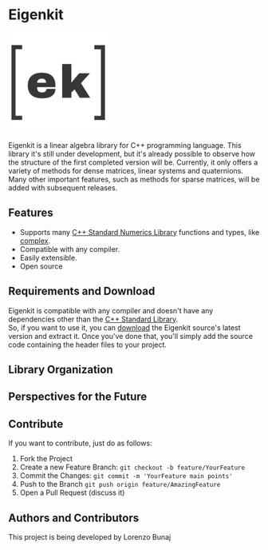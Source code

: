 # Eigenkit

<img src="https://github.com/lorenzobunaj/eigenkit/blob/main/eigenkit.svg" width="200" style="filter: grayscale(100%);"/>

Eigenkit is a linear algebra library for C++ programming language.
This library it's still under development, but it's already possible to observe how the structure of the first completed version will be. Currently, it only offers a variety of methods for dense matrices, linear systems and quaternions. Many other important features, such as methods for sparse matrices, will be added with subsequent releases.

## Features

- Supports many [C++ Standard Numerics Library](https://en.cppreference.com/w/cpp/numeric) functions and types, like [complex](https://en.cppreference.com/w/cpp/numeric/complex).
- Compatible with any compiler.
- Easily extensible.
- Open source

## Requirements and Download

Eigenkit is compatible with any compiler and doesn't have any dependencies other than the [C++ Standard Library](https://en.cppreference.com/w/cpp/standard_library).  
So, if you want to use it, you can [download](https://eigenkit.org/docs/getting-started/download.html) the Eigenkit source's latest version and extract it. Once you've done that, you'll simply add the source code containing the header files to your project.

## Library Organization

## Perspectives for the Future

## Contribute

If you want to contribute, just do as follows:
1. Fork the Project
2. Create a new Feature Branch: `git checkout -b feature/YourFeature`
3. Commit the Changes: `git commit -m 'YourFeature main points'`
4. Push to the Branch `git push origin feature/AmazingFeature`
5. Open a Pull Request (discuss it)

## Authors and Contributors

This project is being developed by Lorenzo Bunaj
